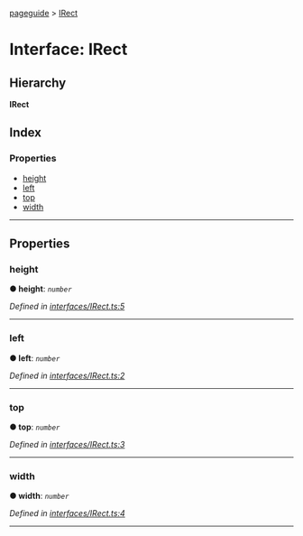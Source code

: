 [pageguide](../README.md) > [IRect](../interfaces/irect.md)

# Interface: IRect

## Hierarchy

**IRect**

## Index

### Properties

* [height](irect.md#height)
* [left](irect.md#left)
* [top](irect.md#top)
* [width](irect.md#width)

---

## Properties

<a id="height"></a>

###  height

**● height**: *`number`*

*Defined in [interfaces/IRect.ts:5](https://github.com/Diligentia-Uitgeverij/pageguide/blob/5197645/src/interfaces/IRect.ts#L5)*

___
<a id="left"></a>

###  left

**● left**: *`number`*

*Defined in [interfaces/IRect.ts:2](https://github.com/Diligentia-Uitgeverij/pageguide/blob/5197645/src/interfaces/IRect.ts#L2)*

___
<a id="top"></a>

###  top

**● top**: *`number`*

*Defined in [interfaces/IRect.ts:3](https://github.com/Diligentia-Uitgeverij/pageguide/blob/5197645/src/interfaces/IRect.ts#L3)*

___
<a id="width"></a>

###  width

**● width**: *`number`*

*Defined in [interfaces/IRect.ts:4](https://github.com/Diligentia-Uitgeverij/pageguide/blob/5197645/src/interfaces/IRect.ts#L4)*

___

